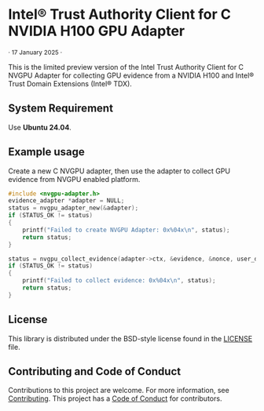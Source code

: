 # Intel® Trust Authority Client for C NVIDIA H100 GPU Adapter

<p style="font-size: 0.875em;">· 17 January 2025 ·</p>

This is the limited preview version of the Intel Trust Authority Client for C NVGPU Adapter for collecting GPU evidence from a NVIDIA H100 and Intel® Trust Domain Extensions (Intel® TDX).

## System Requirement

Use <b>Ubuntu 24.04</b>. 

## Example usage

Create a new C NVGPU adapter, then use the adapter to collect GPU evidence from NVGPU enabled platform.

```c
#include <nvgpu-adapter.h> 
evidence_adapter *adapter = NULL;
status = nvgpu_adapter_new(&adapter);  
if (STATUS_OK != status)   
{  
    printf("Failed to create NVGPU Adapter: 0x%04x\n", status);  
    return status;  
}

status = nvgpu_collect_evidence(adapter->ctx, &evidence, &nonce, user_data, user_data_len);  
if (STATUS_OK != status)   
{  
    printf("Failed to collect evidence: 0x%04x\n", status);  
    return status;  
}  

```

## License

This library is distributed under the BSD-style license found in the [LICENSE](../../LICENSE)
file.

## Contributing and Code of Conduct

Contributions to this project are welcome. For more information, see [Contributing](../../CONTRIBUTING.md). This project has a [Code of Conduct](../../CODE_OF_CONDUCT.md) for contributors. 